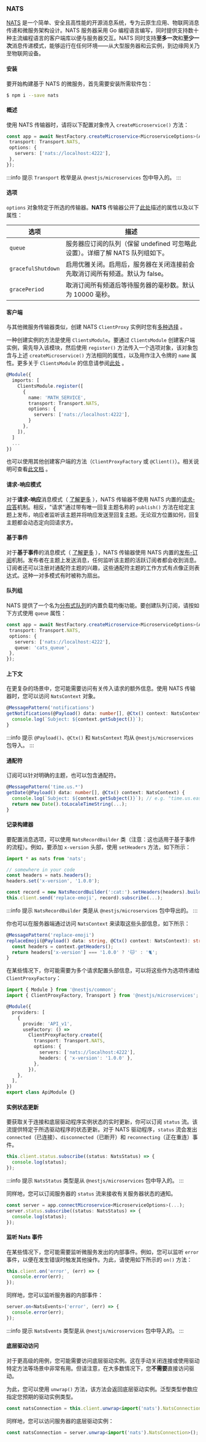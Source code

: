 ### NATS

[NATS](https://nats.io) 是一个简单、安全且高性能的开源消息系统，专为云原生应用、物联网消息传递和微服务架构设计。NATS 服务器采用 Go 编程语言编写，同时提供支持数十种主流编程语言的客户端库以便与服务器交互。NATS 同时支持**至多一次**和**至少一次**消息传递模式，能够运行在任何环境——从大型服务器和云实例，到边缘网关乃至物联网设备。

#### 安装

要开始构建基于 NATS 的微服务，首先需要安装所需软件包：

```bash
$ npm i --save nats
```

#### 概述

使用 NATS 传输器时，请将以下配置对象传入 `createMicroservice()` 方法：

 ```typescript title="main.ts"
const app = await NestFactory.createMicroservice<MicroserviceOptions>(AppModule, {
  transport: Transport.NATS,
  options: {
    servers: ['nats://localhost:4222'],
  },
});
```

:::info 提示
`Transport` 枚举是从 `@nestjs/microservices` 包中导入的。
:::

#### 选项

`options` 对象特定于所选的传输器。**NATS** 传输器公开了[此处](https://github.com/nats-io/node-nats#connection-options)描述的属性以及以下属性：

| 选项               | 描述                                                                                  |
| ----------------- | ------------------------------------------------------------------------------------- |
| `queue`           | 服务器应订阅的队列（保留 undefined 可忽略此设置）。详细了解 NATS 队列组如下。           |
| `gracefulShutdown` | 启用优雅关闭。启用后，服务器在关闭连接前会先取消订阅所有频道。默认为 false。            |
| `gracePeriod`     | 取消订阅所有频道后等待服务器的毫秒数。默认为 10000 毫秒。                               |

#### 客户端

与其他微服务传输器类似，创建 NATS `ClientProxy` 实例时您有[多种选择](../microservices/basics#客户端生产者类) 。

一种创建实例的方法是使用 `ClientsModule`。要通过 `ClientsModule` 创建客户端实例，需先导入该模块，然后使用 `register()` 方法传入一个选项对象，该对象包含与上述 `createMicroservice()` 方法相同的属性，以及用作注入令牌的 `name` 属性。更多关于 `ClientsModule` 的信息请参阅[此处](../microservices/basics#客户端生产者类) 。

```typescript
@Module({
  imports: [
    ClientsModule.register([
      {
        name: 'MATH_SERVICE',
        transport: Transport.NATS,
        options: {
          servers: ['nats://localhost:4222'],
        }
      },
    ]),
  ]
  ...
})
```

也可以使用其他创建客户端的方法（`ClientProxyFactory` 或 `@Client()`）。相关说明可查看[此文档](../microservices/basics#客户端生产者类) 。

#### 请求-响应模式

对于**请求-响应**消息模式（ [了解更多](../microservices/basics#请求-响应) ），NATS 传输器不使用 NATS 内置的[请求-应答](https://docs.nats.io/nats-concepts/reqreply)机制。相反，"请求"通过带有唯一回复主题名称的 `publish()` 方法在给定主题上发布，响应者监听该主题并将响应发送至回复主题。无论双方位置如何，回复主题都会动态定向回请求方。

#### 基于事件

对于**基于事件**的消息模式（ [了解更多](../microservices/basics#基于事件) ），NATS 传输器使用 NATS 内置的[发布-订阅](https://docs.nats.io/nats-concepts/pubsub)机制。发布者在主题上发送消息，任何监听该主题的活跃订阅者都会收到消息。订阅者还可以注册对通配符主题的兴趣，这些通配符主题的工作方式有点像正则表达式。这种一对多模式有时被称为扇出。

#### 队列组

NATS 提供了一个名为[分布式队列](https://docs.nats.io/nats-concepts/queue)的内置负载均衡功能。要创建队列订阅，请按如下方式使用 `queue` 属性：

 ```typescript title="main.ts"
const app = await NestFactory.createMicroservice<MicroserviceOptions>(AppModule, {
  transport: Transport.NATS,
  options: {
    servers: ['nats://localhost:4222'],
    queue: 'cats_queue',
  },
});
```

#### 上下文

在更复杂的场景中，您可能需要访问有关传入请求的额外信息。使用 NATS 传输器时，您可以访问 `NatsContext` 对象。

```typescript
@MessagePattern('notifications')
getNotifications(@Payload() data: number[], @Ctx() context: NatsContext) {
  console.log(`Subject: ${context.getSubject()}`);
}
```

:::info 提示
`@Payload()`、`@Ctx()` 和 `NatsContext` 均从 `@nestjs/microservices` 包导入。
:::

#### 通配符

订阅可以针对明确的主题，也可以包含通配符。

```typescript
@MessagePattern('time.us.*')
getDate(@Payload() data: number[], @Ctx() context: NatsContext) {
  console.log(`Subject: ${context.getSubject()}`); // e.g. "time.us.east"
  return new Date().toLocaleTimeString(...);
}
```

#### 记录构建器

要配置消息选项，可以使用 `NatsRecordBuilder` 类（注意：这也适用于基于事件的流程）。例如，要添加 `x-version` 头部，使用 `setHeaders` 方法，如下所示：

```typescript
import * as nats from 'nats';

// somewhere in your code
const headers = nats.headers();
headers.set('x-version', '1.0.0');

const record = new NatsRecordBuilder(':cat:').setHeaders(headers).build();
this.client.send('replace-emoji', record).subscribe(...);
```

:::info 提示
`NatsRecordBuilder` 类是从 `@nestjs/microservices` 包中导出的。
:::

你也可以在服务器端通过访问 `NatsContext` 来读取这些头部信息，如下所示：

```typescript
@MessagePattern('replace-emoji')
replaceEmoji(@Payload() data: string, @Ctx() context: NatsContext): string {
  const headers = context.getHeaders();
  return headers['x-version'] === '1.0.0' ? '🐱' : '🐈';
}
```

在某些情况下，你可能需要为多个请求配置头部信息，可以将这些作为选项传递给 `ClientProxyFactory`：

```typescript
import { Module } from '@nestjs/common';
import { ClientProxyFactory, Transport } from '@nestjs/microservices';

@Module({
  providers: [
    {
      provide: 'API_v1',
      useFactory: () =>
        ClientProxyFactory.create({
          transport: Transport.NATS,
          options: {
            servers: ['nats://localhost:4222'],
            headers: { 'x-version': '1.0.0' },
          },
        }),
    },
  ],
})
export class ApiModule {}
```

#### 实例状态更新

要获取关于连接和底层驱动程序实例状态的实时更新，你可以订阅 `status` 流。该流提供特定于所选驱动程序的状态更新。对于 NATS 驱动程序，`status` 流会发出 `connected`（已连接）、`disconnected`（已断开）和 `reconnecting`（正在重连）事件。

```typescript
this.client.status.subscribe((status: NatsStatus) => {
  console.log(status);
});
```

:::info 提示
`NatsStatus` 类型是从 `@nestjs/microservices` 包中导入的。
:::

同样地，您可以订阅服务器的 `status` 流来接收有关服务器状态的通知。

```typescript
const server = app.connectMicroservice<MicroserviceOptions>(...);
server.status.subscribe((status: NatsStatus) => {
  console.log(status);
});
```

#### 监听 Nats 事件

在某些情况下，您可能需要监听微服务发出的内部事件。例如，您可以监听 `error` 事件，以便在发生错误时触发其他操作。为此，请使用如下所示的 `on()` 方法：

```typescript
this.client.on('error', (err) => {
  console.error(err);
});
```

同样地，您可以监听服务器的内部事件：

```typescript
server.on<NatsEvents>('error', (err) => {
  console.error(err);
});
```

:::info 提示
`NatsEvents` 类型是从 `@nestjs/microservices` 包中导入的。
:::

#### 底层驱动访问

对于更高级的用例，您可能需要访问底层驱动实例。这在手动关闭连接或使用驱动特定方法等场景中非常有用。但请注意，在大多数情况下，您**不需要**直接访问驱动。

为此，您可以使用 `unwrap()` 方法，该方法会返回底层驱动实例。泛型类型参数应指定您预期的驱动实例类型。

```typescript
const natsConnection = this.client.unwrap<import('nats').NatsConnection>();
```

同样地，您可以访问服务器的底层驱动实例：

```typescript
const natsConnection = server.unwrap<import('nats').NatsConnection>();
```

